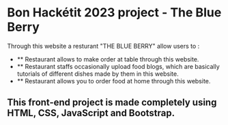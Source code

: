 # Bon Hackétit 2023 project - The Blue Berry

  Through this website a resturant "THE BLUE BERRY" allow users to :
  
  * ** Restaurant allows to make order at table through this website.
  * ** Restaurant staffs occasionally upload food blogs, which are basically tutorials of different dishes made by them in this website.
  * ** Restaurant allows you to order food at home through this website.
  
  
## This front-end project is made completely using HTML, CSS, JavaScript and Bootstrap.
